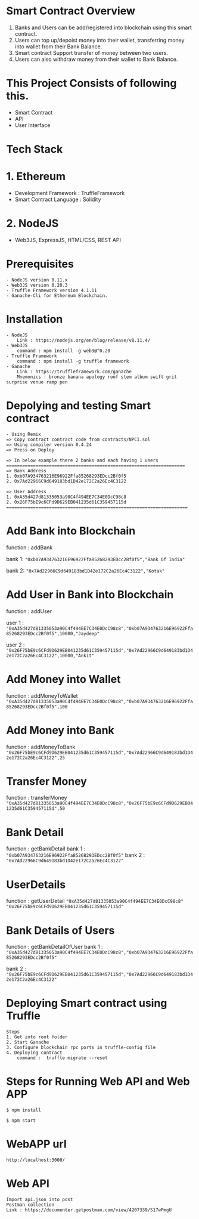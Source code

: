 # Smart Contract Overview

1. Banks and Users can be add/registered into blockchain using this smart contract.
2. Users can top up/depoist money into their wallet, transferring money into wallet from their Bank Balance.
3. Smart contract Support transfer of money between two users.
4. Users can also withdraw money from their wallet to Bank Balance.

# This Project Consists of following this.

 - Smart Contract
 - API
 - User Interface

# Tech Stack
# 1. Ethereum 
   - Development Framework : TruffleFramework
   - Smart Contract Language : Solidity
# 2. NodeJS
   - Web3JS, ExpressJS, HTML/CSS, REST API


# Prerequisites
    - NodeJS version 8.11.x
    - Web3JS version 0.20.3
    - Truffle Framework version 4.1.11
    - Ganache-Cli for Ethereum Blockchain.

# Installation
    - NodeJS
        Link : https://nodejs.org/en/blog/release/v8.11.4/
    - Web3JS
        command : npm install -g web3@^0.20
    - Truffle Framework
        command : npm install -g truffle framework
    - Ganache
        Link : https://truffleframework.com/ganache
        Mnemonics : bronze banana apology roof stem album swift grit surprise venue ramp pen

# Depolying and testing Smart contract
    - Using Remix
    => Copy contract contract code from contracts/NPCI.sol
    => Using compiler version 0.4.24
    => Press on Deploy

    => In below example there 2 banks and each having 1 users
    ===================================================================
    => Bank Address 
    1. 0xb07A934763216E96922Ffa85268293EDcc2Bf0f5
    2. 0x7Ad22966C9d649183bd1D42e172C2a26Ec4C3122

    => User Address 
    1. 0xA35d427d81335053a90C4f494EE7C34E0DcC98c8
    2. 0x26F75bE9c6CFd9D629EB041235d61C359457115d
    ====================================================================
# Add Bank into Blockchain

function : addBank

 bank 1: `"0xb07A934763216E96922Ffa85268293EDcc2Bf0f5","Bank Of India"`

 bank 2: `"0x7Ad22966C9d649183bd1D42e172C2a26Ec4C3122","Kotak"`


# Add User in Bank into Blockchain
function : addUser

user 1 : `"0xA35d427d81335053a90C4f494EE7C34E0DcC98c8","0xb07A934763216E96922Ffa85268293EDcc2Bf0f5",10000,"Jaydeep"`

user 2 : `"0x26F75bE9c6CFd9D629EB041235d61C359457115d","0x7Ad22966C9d649183bd1D42e172C2a26Ec4C3122",10000,"Ankit"`


# Add Money into Wallet
function : addMoneyToWallet 
`"0xA35d427d81335053a90C4f494EE7C34E0DcC98c8","0xb07A934763216E96922Ffa85268293EDcc2Bf0f5",100`

# Add Money into Bank
function : addMoneyToBank
`"0x26F75bE9c6CFd9D629EB041235d61C359457115d","0x7Ad22966C9d649183bd1D42e172C2a26Ec4C3122",25`


# Transfer Money
function : transferMoney
`"0xA35d427d81335053a90C4f494EE7C34E0DcC98c8","0x26F75bE9c6CFd9D629EB041235d61C359457115d",50`

# Bank Detail
function : getBankDetail
bank 1 : `"0xb07A934763216E96922Ffa85268293EDcc2Bf0f5"`
bank 2 : `"0x7Ad22966C9d649183bd1D42e172C2a26Ec4C3122"`

# UserDetails
function : getUserDetail
`"0xA35d427d81335053a90C4f494EE7C34E0DcC98c8"`
`"0x26F75bE9c6CFd9D629EB041235d61C359457115d"`


# Bank Details of Users
function : getBankDetailOfUser
bank 1 : `"0xA35d427d81335053a90C4f494EE7C34E0DcC98c8","0xb07A934763216E96922Ffa85268293EDcc2Bf0f5"`

bank 2 : `"0x26F75bE9c6CFd9D629EB041235d61C359457115d","0x7Ad22966C9d649183bd1D42e172C2a26Ec4C3122"`

# Deploying Smart contract using Truffle

    Steps
    1. Get into root folder 
    2. Start Ganache
    3. Configure blockchain rpc ports in truffle-config file
    4. Deploying contract 
        command :  truffle migrate --reset

# Steps for Running Web API and Web APP

 `$ npm install `
 
 `$ npm start `

# WebAPP url 
    http://localhost:3000/

# Web API
    Import api.json into post
    Postman collection 
    Link : https://documenter.getpostman.com/view/4207339/S17wPmgU
    












